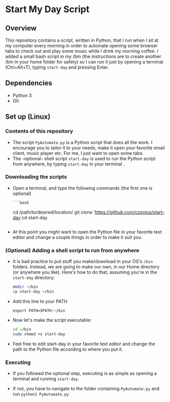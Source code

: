 # Start My Day Script

## Overview

This repository contains a script, written in Python, that I run when I sit at my computer every morning in order to automate opening some browser tabs to check out and play some music while I drink my morning coffee. I added a small bash script in my /bin (the instructions are to create another /bin in your home folder for safety) so I can run it just by opening a terminal (Ctrl+Alt+T), typing `start-day` and pressing Enter.

## Dependencies

  * Python 3
  * Git

## Set up (Linux)

### Contents of this repository

  * The script `PyAutomate.py` is a Python script that does all the work. I encourage you to tailor it to your needs, make it open your favorite email client, music player etc. For me, I just want to open some tabs.
  * The -optional- shell script `start-day` is used to run the Python script from anywhere, by typing `start-day` in your terminal .

### Downloading the scripts

  * Open a terminal, and type the following commands (the first one is optional)

        ```bash
	cd /path/to/desired/location/
	git clone 'https://github.com/czonios/start-day
	cd start-day
	```

  * At this point you might want to open the Python file in your favorite text editor and change a couple things in order to make it suit you.

### (Optional) Adding a shell script to run from anywhere
 
  * It is bad practice to put stuff you make/download in your OS's `/bin` folders. Instead, we are going to make our own, in our Home directory (or anywhere you like). Here's how to do that, assuming you're in the `start-day` directory:

	```bash
	mkdir ~/bin
	cp start-day ~/bin
	```

  * Add this line to your PATH

  	`export PATH=$PATH:~/bin`

  * Now let's make the script executable:

  	```bash
	cd ~/bin
	sudo chmod +x start-day
	```

  * Feel free to edit start-day in your favorite text editor and change the path to the Python file according to where you put it.

### Executing

  * If you followed the optional step, executing is as simple as opening a terminal and running `start-day`.

  * If not, you have to navigate to the folder containing `PyAutomate.py` and run `python3 PyAutomate.py`
